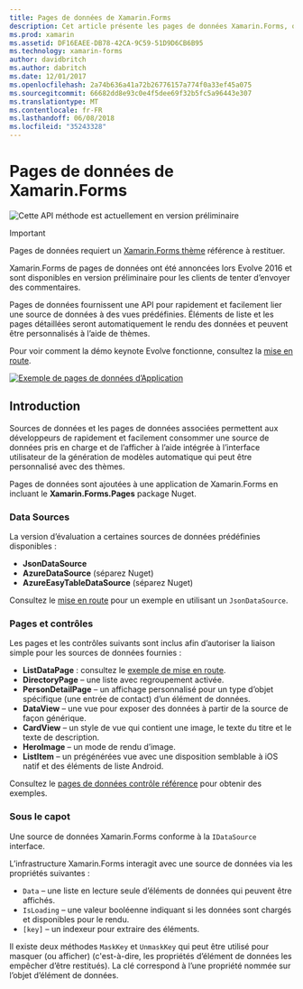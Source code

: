 ```yaml
---
title: Pages de données de Xamarin.Forms
description: Cet article présente les pages de données Xamarin.Forms, qui fournissent une API pour rapidement et facilement lier une source de données à des vues prédéfinies.
ms.prod: xamarin
ms.assetid: DF16EAEE-DB78-42CA-9C59-51D9D6CB6B95
ms.technology: xamarin-forms
author: davidbritch
ms.author: dabritch
ms.date: 12/01/2017
ms.openlocfilehash: 2a74b636a41a72b26776157a774f0a33ef45a075
ms.sourcegitcommit: 66682dd8e93c0e4f5dee69f32b5fc5a96443e307
ms.translationtype: MT
ms.contentlocale: fr-FR
ms.lasthandoff: 06/08/2018
ms.locfileid: "35243328"
---
```

# <a name="xamarinforms-datapages"></a>Pages de données de Xamarin.Forms

![](~/media/shared/preview.png "Cette API méthode est actuellement en version préliminaire")

> [!IMPORTANT]
> Pages de données requiert un [Xamarin.Forms thème](~/xamarin-forms/user-interface/themes/index.md) référence à restituer.

Xamarin.Forms de pages de données ont été annoncées lors Evolve 2016 et sont disponibles en version préliminaire pour les clients de tenter d’envoyer des commentaires.

Pages de données fournissent une API pour rapidement et facilement lier une source de données à des vues prédéfinies. Éléments de liste et les pages détaillées seront automatiquement le rendu des données et peuvent être personnalisés à l’aide de thèmes.

Pour voir comment la démo keynote Evolve fonctionne, consultez la [mise en route](get-started.md).

[![](images/demo-sml.png "Exemple de pages de données d’Application")](images/demo.png#lightbox "exemple des pages de données d’Application")

## <a name="introduction"></a>Introduction

Sources de données et les pages de données associées permettent aux développeurs de rapidement et facilement consommer une source de données pris en charge et de l’afficher à l’aide intégrée à l’interface utilisateur de la génération de modèles automatique qui peut être personnalisé avec des thèmes.

Pages de données sont ajoutées à une application de Xamarin.Forms en incluant le **Xamarin.Forms.Pages** package Nuget.

### <a name="data-sources"></a>Data Sources

La version d’évaluation a certaines sources de données prédéfinies disponibles :

* **JsonDataSource**
* **AzureDataSource** (séparez Nuget)
* **AzureEasyTableDataSource** (séparez Nuget)

Consultez le [mise en route](get-started.md) pour un exemple en utilisant un `JsonDataSource`.


### <a name="pages--controls"></a>Pages et contrôles

Les pages et les contrôles suivants sont inclus afin d’autoriser la liaison simple pour les sources de données fournies :

* **ListDataPage** : consultez le [exemple de mise en route](get-started.md).
* **DirectoryPage** – une liste avec regroupement activée.
* **PersonDetailPage** – un affichage personnalisé pour un type d’objet spécifique (une entrée de contact) d’un élément de données.
* **DataView** – une vue pour exposer des données à partir de la source de façon générique.
* **CardView** – un style de vue qui contient une image, le texte du titre et le texte de description.
* **HeroImage** – un mode de rendu d’image.
* **ListItem** – un prégénérées vue avec une disposition semblable à iOS natif et des éléments de liste Android.

Consultez le [pages de données contrôle référence](controls.md) pour obtenir des exemples.



### <a name="under-the-hood"></a>Sous le capot

Une source de données Xamarin.Forms conforme à la `IDataSource` interface.

L’infrastructure Xamarin.Forms interagit avec une source de données via les propriétés suivantes :

* `Data` – une liste en lecture seule d’éléments de données qui peuvent être affichés.
* `IsLoading` – une valeur booléenne indiquant si les données sont chargés et disponibles pour le rendu.
* `[key]` – un indexeur pour extraire des éléments.

Il existe deux méthodes `MaskKey` et `UnmaskKey` qui peut être utilisé pour masquer (ou afficher) (c'est-à-dire, les propriétés d’élément de données les empêcher d’être restitués).
La clé correspond à l’une propriété nommée sur l’objet d’élément de données.

